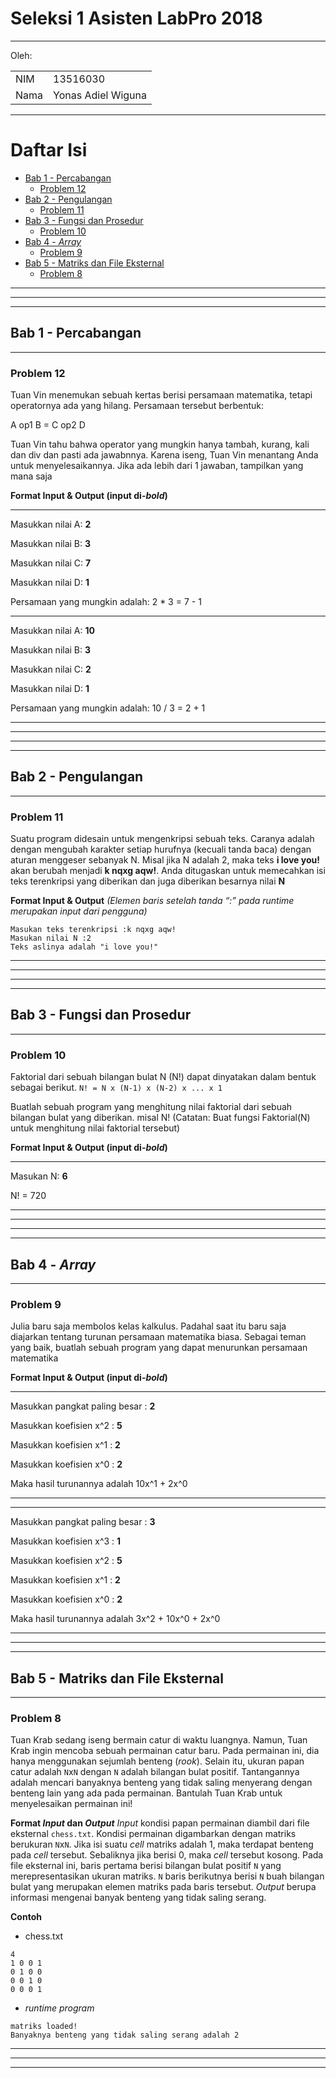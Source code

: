 # Seleksi 1 Asisten LabPro 2018
-----------------------------------
Oleh:

|      |                    |
|------|--------------------|
| NIM  | 13516030           |
| Nama | Yonas Adiel Wiguna |

------

# Daftar Isi

<!-- START doctoc generated TOC please keep comment here to allow auto update -->
<!-- DON'T EDIT THIS SECTION, INSTEAD RE-RUN doctoc TO UPDATE -->


- [Bab 1 - Percabangan](#bab-1---percabangan)
  - [Problem 12](#problem-12)
- [Bab 2 - Pengulangan](#bab-2---pengulangan)
  - [Problem 11](#problem-11)
- [Bab 3 - Fungsi dan Prosedur](#bab-3---fungsi-dan-prosedur)
  - [Problem 10](#problem-10)
- [Bab 4 - *Array*](#bab-4---array)
  - [Problem 9](#problem-9)
- [Bab 5 - Matriks dan File Eksternal](#bab-5---matriks-dan-file-eksternal)
  - [Problem 8](#problem-8)

<!-- END doctoc generated TOC please keep comment here to allow auto update -->

------------------------------------
------

------

## Bab 1 - Percabangan
---------------------------------
### Problem 12

Tuan Vin menemukan sebuah kertas berisi persamaan matematika, tetapi operatornya ada yang hilang. Persamaan tersebut berbentuk:


A op1 B = C op2 D


Tuan Vin tahu bahwa operator yang mungkin hanya tambah, kurang, kali dan div dan pasti ada jawabnnya. Karena iseng, Tuan Vin menantang Anda untuk menyelesaikannya. Jika ada lebih dari 1 jawaban, tampilkan yang mana saja


**Format Input & Output (input di-*bold*)**
***
Masukkan nilai A: **2**

Masukkan nilai B: **3**

Masukkan nilai C: **7**

Masukkan nilai D: **1**

Persamaan yang mungkin adalah: 2 * 3 = 7 - 1
***
Masukkan nilai A: **10**

Masukkan nilai B: **3**

Masukkan nilai C: **2**

Masukkan nilai D: **1**

Persamaan yang mungkin adalah: 10 / 3 = 2 + 1
***

---------------------------------
---------------------------------
------

## Bab 2 - Pengulangan
---------------------------------
### Problem 11


Suatu program didesain untuk mengenkripsi sebuah teks. Caranya adalah dengan mengubah karakter setiap hurufnya (kecuali tanda baca) dengan aturan menggeser sebanyak N. Misal jika N adalah 2, maka teks **i love you!** akan berubah menjadi **k nqxg aqw!**. 
Anda ditugaskan untuk memecahkan isi teks terenkripsi yang diberikan dan juga diberikan besarnya nilai **N**


**Format Input & Output**
*(Elemen baris setelah tanda “:” pada runtime merupakan input dari pengguna)*
```
Masukan teks terenkripsi :k nqxg aqw!
Masukan nilai N :2
Teks aslinya adalah "i love you!"
```
---------------------------------


-----------------------
-----------------------
------

## Bab 3 - Fungsi dan Prosedur
---------------------------------
### Problem 10

Faktorial dari sebuah bilangan bulat N (N!) dapat dinyatakan dalam bentuk sebagai berikut.
`N! = N x (N-1) x (N-2) x ... x 1`


Buatlah sebuah program yang menghitung nilai faktorial dari sebuah bilangan bulat yang diberikan. misal N! (Catatan: Buat fungsi Faktorial(N) untuk menghitung nilai faktorial tersebut)


**Format Input & Output (input di-*bold*)**
***
Masukan N: **6**

N! = 720
***

------------------
-----------------
------

## Bab 4 - *Array*
---------------------------------
### Problem 9

Julia baru saja membolos kelas kalkulus. Padahal saat itu baru saja diajarkan tentang turunan persamaan matematika biasa. Sebagai teman yang baik, buatlah sebuah program yang dapat menurunkan persamaan matematika

**Format Input & Output (input di-*bold*)**
***
Masukkan pangkat paling besar : **2**

Masukkan koefisien x^2 : **5**

Masukkan koefisien x^1 : **2**

Masukkan koefisien x^0 : **2**

Maka hasil turunannya adalah 10x^1 + 2x^0
***
***
Masukkan pangkat paling besar : **3**

Masukkan koefisien x^3 : **1**

Masukkan koefisien x^2 : **5**

Masukkan koefisien x^1 : **2**

Masukkan koefisien x^0 : **2**

Maka hasil turunannya adalah 3x^2 + 10x^0 + 2x^0
***

-----------------
-----------------
## Bab 5 - Matriks dan File Eksternal
-----------------------------------
### Problem 8

Tuan Krab sedang iseng bermain catur di waktu luangnya. Namun, Tuan Krab ingin mencoba sebuah permainan catur baru. Pada permainan ini, dia hanya menggunakan sejumlah benteng (*rook*). Selain itu, ukuran papan catur adalah `N`x`N` dengan `N` adalah bilangan bulat positif. Tantangannya adalah mencari banyaknya benteng yang tidak saling menyerang dengan benteng lain yang ada pada permainan. Bantulah Tuan Krab untuk menyelesaikan permainan ini!

**Format *Input* dan *Output***
*Input* kondisi papan permainan diambil dari file eksternal `chess.txt`. Kondisi permainan digambarkan dengan matriks berukuran `N`x`N`. Jika isi suatu *cell* matriks adalah 1, maka terdapat benteng pada *cell* tersebut. Sebaliknya jika berisi 0, maka *cell* tersebut kosong. Pada file eksternal ini, baris pertama berisi bilangan bulat positif `N` yang merepresentasikan ukuran matriks. `N` baris berikutnya berisi `N` buah bilangan bulat yang merupakan elemen matriks pada baris tersebut.
*Output* berupa informasi mengenai banyak benteng yang tidak saling serang.

**Contoh**

- chess.txt

```
4
1 0 0 1
0 1 0 0
0 0 1 0
0 0 0 1
```

- *runtime program*

```
matriks loaded!
Banyaknya benteng yang tidak saling serang adalah 2
```

----------------------------
----------------------------
------
